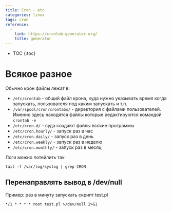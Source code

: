 ```yaml
---
title: Cron - etc
categories: linux
tags: cron
reference:
  -
    link: https://crontab-generator.org/
    title: generator
---
```


* TOC 
{:toc}

# Всякое разное

Обычно крон файлы лежат в:
* ```/etc/crontab``` - общий файл крона, куда нужно указывать время когда запускать, пользователя под каким запускать и т.п.
* ```/var/spool/cron/crontabs/``` - директория с файлами пользователей. Именно здесь находятся файлы которые редактируются командой ```crontab -e```
* ```/etc/cron.d/``` - суда создают файлы всякие программы
* ```/etc/cron.hourly/``` - запуск раз в час
* ```/etc/cron.daily/``` - запуск раз в день
* ```/etc/cron.weekly/``` - запуск раз в неделю
* ```/etc/cron.monthly/``` - запуск раз в месяц

Логи можно потейлить так
<pre><code class="shell">tail -f /var/log/syslog | grep CRON
</code></pre>

## Перенаправлять вывод в /dev/null

Пример: раз в минуту запускать скрипт test.pl
<pre><code class="shell">*/1 * * * * root test.pl >/dev/null 2>&1
</code></pre>